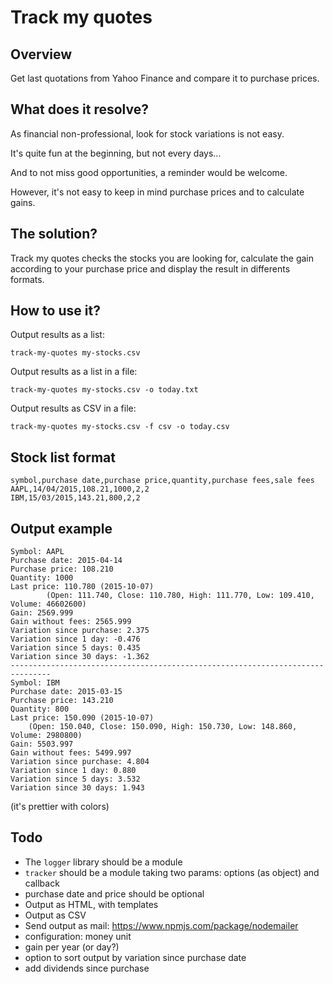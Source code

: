 # Track my quotes

## Overview

Get last quotations from Yahoo Finance and compare it to purchase prices.

## What does it resolve?

As financial non-professional, look for stock variations is not easy.

It's quite fun at the beginning, but not every days...

And to not miss good opportunities, a reminder would be welcome.

However, it's not easy to keep in mind purchase prices and to calculate gains.

## The solution?

Track my quotes checks the stocks you are looking for, calculate the gain according to your purchase price and display the result in differents formats.

## How to use it?

Output results as a list:

    track-my-quotes my-stocks.csv

Output results as a list in a file:

    track-my-quotes my-stocks.csv -o today.txt

Output results as CSV in a file:

    track-my-quotes my-stocks.csv -f csv -o today.csv

## Stock list format

```
symbol,purchase date,purchase price,quantity,purchase fees,sale fees
AAPL,14/04/2015,108.21,1000,2,2
IBM,15/03/2015,143.21,800,2,2
```

## Output example

```
Symbol: AAPL
Purchase date: 2015-04-14
Purchase price: 108.210
Quantity: 1000
Last price: 110.780 (2015-10-07)
        (Open: 111.740, Close: 110.780, High: 111.770, Low: 109.410, Volume: 46602600)
Gain: 2569.999
Gain without fees: 2565.999
Variation since purchase: 2.375
Variation since 1 day: -0.476
Variation since 5 days: 0.435
Variation since 30 days: -1.362
-------------------------------------------------------------------------------
Symbol: IBM
Purchase date: 2015-03-15
Purchase price: 143.210
Quantity: 800
Last price: 150.090 (2015-10-07)
	(Open: 150.040, Close: 150.090, High: 150.730, Low: 148.860, Volume: 2980800)
Gain: 5503.997
Gain without fees: 5499.997
Variation since purchase: 4.804
Variation since 1 day: 0.880
Variation since 5 days: 3.532
Variation since 30 days: 1.943
```

(it's prettier with colors)

## Todo

- The `logger` library should be a module
- `tracker` should be a module taking two params: options (as object) and callback
- purchase date and price should be optional
- Output as HTML, with templates
- Output as CSV
- Send output as mail: https://www.npmjs.com/package/nodemailer
- configuration: money unit
- gain per year (or day?)
- option to sort output by variation since purchase date
- add dividends since purchase